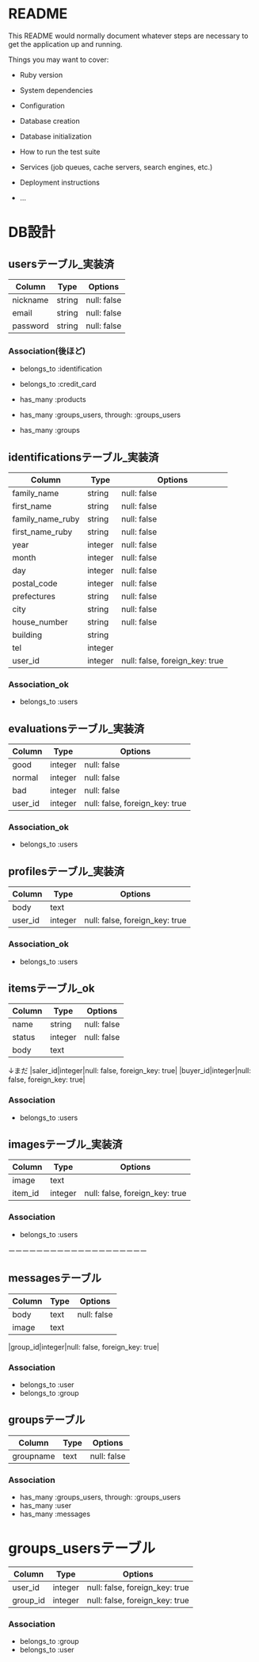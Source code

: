 # README

This README would normally document whatever steps are necessary to get the
application up and running.

Things you may want to cover:

* Ruby version

* System dependencies

* Configuration

* Database creation

* Database initialization

* How to run the test suite

* Services (job queues, cache servers, search engines, etc.)

* Deployment instructions

* ...

# DB設計
## usersテーブル_実装済
|Column|Type|Options|
|------|----|-------|
|nickname|string|null: false|
|email|string|null: false|
|password|string|null: false|

### Association(後ほど)
- belongs_to :identification
- belongs_to :credit_card
- has_many :products



- has_many :groups_users,  through:  :groups_users
- has_many :groups


## identificationsテーブル_実装済
|Column|Type|Options|
|------|----|-------|
|family_name|string|null: false|
|first_name|string|null: false|
|family_name_ruby|string|null: false|
|first_name_ruby|string|null: false|
|year|integer|null: false|
|month|integer|null: false|
|day|integer|null: false|
|postal_code|integer|null: false|
|prefectures|string|null: false|
|city|string|null: false|
|house_number|string|null: false|
|building|string||
|tel|integer||
|user_id|integer|null: false, foreign_key: true|

### Association_ok
- belongs_to :users


## evaluationsテーブル_実装済
|Column|Type|Options|
|------|----|-------|
|good|integer|null: false|
|normal|integer|null: false|
|bad|integer|null: false|
|user_id|integer|null: false, foreign_key: true|

### Association_ok
- belongs_to :users


## profilesテーブル_実装済
|Column|Type|Options|
|------|----|-------|
|body|text||
|user_id|integer|null: false, foreign_key: true|

### Association_ok
- belongs_to :users




## itemsテーブル_ok
|Column|Type|Options|
|------|----|-------|
|name|string|null: false|
|status|integer|null: false|
|body|text|

↓まだ
|saler_id|integer|null: false, foreign_key: true|
|buyer_id|integer|null: false, foreign_key: true|

### Association
- belongs_to :users


## imagesテーブル_実装済
|Column|Type|Options|
|------|----|-------|
|image|text||
|item_id|integer|null: false, foreign_key: true|

### Association
- belongs_to :users



ーーーーーーーーーーーーーーーーーーーー
## messagesテーブル
|Column|Type|Options|
|------|----|-------|
|body|text|null: false|
|image|text||

|group_id|integer|null: false, foreign_key: true|

### Association
- belongs_to :user
- belongs_to :group

## groupsテーブル
|Column|Type|Options|
|------|----|-------|
|groupname|text|null: false|

### Association
- has_many :groups_users,  through:  :groups_users
- has_many :user
- has_many :messages

# groups_usersテーブル
|Column|Type|Options|
|------|----|-------|
|user_id|integer|null: false, foreign_key: true|
|group_id|integer|null: false, foreign_key: true|

### Association
- belongs_to :group
- belongs_to :user


